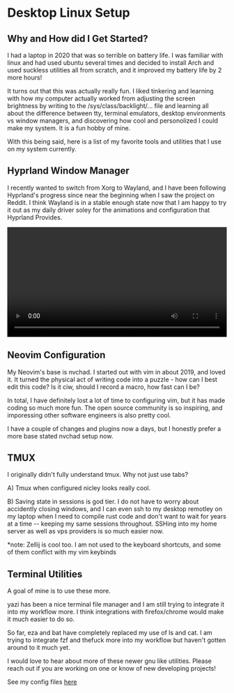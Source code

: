 <script lang="ts">
    import {base } from '$app/paths';
</script>

# Desktop Linux Setup

## **Why and How did I Get Started?**

I had a laptop in 2020 that was so terrible on battery life. I was familiar with linux and had used ubuntu several times and decided to install Arch and used suckless utilities all from scratch, and it improved my battery life by 2 more hours!

It turns out that this was actually really fun. I liked tinkering and learning with how my computer actually worked from adjusting the screen brightness by writing to the /sys/class/backlight/... file and learning all about the difference between tty, terminal emulators, desktop environments vs window managers, and discovering how cool and personolized I could make my system. It is a fun hobby of mine.

With this being said, here is a list of my favorite tools and utilities that I use on my system currently.

## **Hyprland Window Manager**

I recently wanted to switch from Xorg to Wayland, and I have been following Hyprland's progress since near the beginning when I saw the project on Reddit.
I think Wayland is in a stable enough state now that I am happy to try it out as my daily driver soley for the animations and configuration that Hyprland Provides.

<video width="100%" controls>
  <source src="linux-config/images/output.webm" type="video/webm">
  <source src="linux-config/images/output.mp4" type="video/mp4">
  Your browser does not support the video tag.
</video>

## **Neovim Configuration**

My Neovim's base is nvchad. I started out with vim in about 2019, and loved it. It turned the physical act of writing code
into a puzzle - how can I best edit this code? Is it ciw, should I record a macro, how fast can I be?

In total, I have definitely lost a lot of time to configuring vim, but it has made coding so much more fun. The open source community is
so inspiring, and imporessing other software engineers is also pretty cool.

I have a couple of changes and plugins now a days, but I honestly prefer a more base stated nvchad setup now.

## **TMUX**

I originally didn't fully understand tmux. Why not just use tabs?

A) Tmux when configured nicley looks really cool.

B) Saving state in sessions is god tier. I do not have to worry about accidently closing windows, and I can even ssh to my desktop remotley on my laptop when I need to compile rust code and don't want to wait for years at a time -- keeping my same sessions throughout. SSHing into my home server as well as vps providers is so much easier now.

\*note: Zellij is cool too. I am not used to the keyboard shortcuts, and some of them conflict with my vim keybinds

## **Terminal Utilities**

A goal of mine is to use these more.

yazi has been a nice terminal file manager and I am still trying to integrate it into my workflow more. I think integrations with firefox/chrome would make it much easier to do so.

So far, eza and bat have completely replaced my use of ls and cat. I am trying to integrate fzf and thefuck more into my workflow but haven't gotten around to it much yet.

I would love to hear about more of these newer gnu like utilities. Please reach out if you are working on one or know of new developing projects!

See my config files [here](https://github.com/ekhar/dots)
